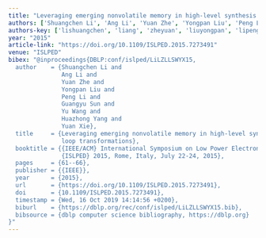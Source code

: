 ```yaml
---
title: "Leveraging emerging nonvolatile memory in high-level synthesis with loop transformations"
authors: ['Shuangchen Li', 'Ang Li', 'Yuan Zhe', 'Yongpan Liu', 'Peng Li', 'Guangyu Sun 0003', 'Yu Wang 0002', 'Huazhong Yang', 'Yuan Xie 0001']
authors-key: ['lishuangchen', 'liang', 'zheyuan', 'liuyongpan', 'lipeng', 'sunguangyu', 'wangyu', 'yanghuazhong', 'xieyuan']
year: "2015"
article-link: "https://doi.org/10.1109/ISLPED.2015.7273491"
venue: "ISLPED"
bibex: "@inproceedings{DBLP:conf/islped/LiLZLLSWYX15,
  author    = {Shuangchen Li and
               Ang Li and
               Yuan Zhe and
               Yongpan Liu and
               Peng Li and
               Guangyu Sun and
               Yu Wang and
               Huazhong Yang and
               Yuan Xie},
  title     = {Leveraging emerging nonvolatile memory in high-level synthesis with
               loop transformations},
  booktitle = {{IEEE/ACM} International Symposium on Low Power Electronics and Design,
               {ISLPED} 2015, Rome, Italy, July 22-24, 2015},
  pages     = {61--66},
  publisher = {{IEEE}},
  year      = {2015},
  url       = {https://doi.org/10.1109/ISLPED.2015.7273491},
  doi       = {10.1109/ISLPED.2015.7273491},
  timestamp = {Wed, 16 Oct 2019 14:14:56 +0200},
  biburl    = {https://dblp.org/rec/conf/islped/LiLZLLSWYX15.bib},
  bibsource = {dblp computer science bibliography, https://dblp.org}
}"
---
```

